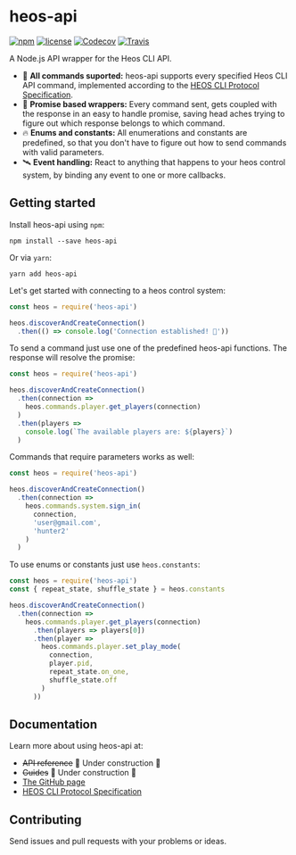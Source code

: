 # heos-api

[![npm](https://img.shields.io/npm/v/heos-api.svg?style=flat-square)](https://www.npmjs.com/package/heos-api)
[![license](https://img.shields.io/github/license/mashape/apistatus.svg?style=flat-square)](https://github.com/JuliusCC/heos-api/blob/master/LICENSE)
[![Codecov](https://img.shields.io/codecov/c/github/codecov/example-python.svg?style=flat-square)](https://codecov.io/gh/JuliusCC/heos-api)
[![Travis](https://img.shields.io/travis/rust-lang/rust.svg?style=flat-square)](https://travis-ci.org/JuliusCC/heos-api)

A Node.js API wrapper for the Heos CLI API.

* 💯 **All commands suported:** heos-api supports every specified Heos CLI API command, implemented according to the [HEOS CLI Protocol Specification](http://rn.dmglobal.com/euheos/HEOS_CLI_ProtocolSpecification.pdf).
* 🎉 **Promise based wrappers:** Every command sent, gets coupled with the response in an easy to handle promise, saving head aches trying to figure out which response belongs to which command.
* 🔥 **Enums and constants:** All enumerations and constants are predefined, so that you don't have to figure out how to send commands with valid parameters.
* 🛰 **Event handling:** React to anything that happens to your heos control system, by binding any event to one or more callbacks.

## Getting started

Install heos-api using `npm`:

```
npm install --save heos-api
```

Or via `yarn`:
```
yarn add heos-api
```

Let's get started with connecting to a heos control system:

```js
const heos = require('heos-api')

heos.discoverAndCreateConnection()
  .then(() => console.log('Connection established! 🌈'))
```

To send a command just use one of the predefined heos-api functions. The response will resolve the promise:

```js
const heos = require('heos-api')

heos.discoverAndCreateConnection()
  .then(connection =>
    heos.commands.player.get_players(connection)
  )
  .then(players =>
    console.log(`The available players are: ${players}`)
  )
```

Commands that require parameters works as well:

```js
const heos = require('heos-api')

heos.discoverAndCreateConnection()
  .then(connection =>
    heos.commands.system.sign_in(
      connection,
      'user@gmail.com',
      'hunter2'
    )
  )
```

To use enums or constants just use `heos.constants`:

```js
const heos = require('heos-api')
const { repeat_state, shuffle_state } = heos.constants

heos.discoverAndCreateConnection()
  .then(connection => 
    heos.commands.player.get_players(connection)
      .then(players => players[0])
      .then(player =>
        heos.commands.player.set_play_mode(
          connection,
          player.pid,
          repeat_state.on_one,
          shuffle_state.off
        )
      ))
```

## Documentation
Learn more about using heos-api at:
* ~~API reference~~ 🚧 Under construction 🚧
* ~~Guides~~ 🚧 Under construction 🚧
* [The GitHub page](https://github.com/JuliusCC/heos-api)
* [HEOS CLI Protocol Specification](http://rn.dmglobal.com/euheos/HEOS_CLI_ProtocolSpecification.pdf)

## Contributing
Send issues and pull requests with your problems or ideas.
